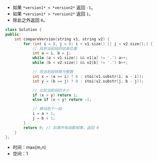 - 如果 `*version1* < *version2*` 返回 `-1`，
- 如果 `*version1* > *version2*` 返回 `1`，
- 除此之外返回 `0`。

```cpp
class Solution {
public:
    int compareVersion(string v1, string v2) {
        for (int i = 0, j = 0; i < v1.size() || j < v2.size();) {
            // 找到当前段的结束位置
            int a = i, b = j;
            while (a < v1.size() && v1[a] != '.') a++;
            while (b < v2.size() && v2[b] != '.') b++;

            // 将当前段转换为整数
            int x = (a == i) ? 0 : stoi(v1.substr(i, a - i));
            int y = (b == j) ? 0 : stoi(v2.substr(j, b - j));

            // 比较当前段的大小
            if (x > y) return 1;
            else if (x < y) return -1;

            // 移动到下一段
            i = a + 1;
            j = b + 1;
        }
        return 0; // 如果所有段都相等，返回 0
    }
};
```

- 时间：max(m,n)
- 空间：1

